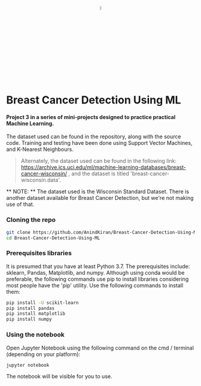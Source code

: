 <div align="center">
<img src = "" width = "5%" height = "5%">
</div>


# Breast Cancer Detection Using ML

#### Project 3 in a series of mini-projects designed to practice practical Machine Learning.

The dataset used can be found in the repository, along with the source code. Training and testing have been done using Support Vector Machines, and K-Nearest Neighbours. 

> Alternately, the dataset used can be found in the following link: <a> https://archive.ics.uci.edu/ml/machine-learning-databases/breast-cancer-wisconsin/ </a>, and the dataset is titled 'breast-cancer-wisconsin.data'.  

** NOTE: ** The dataset used is the Wisconsin Standard Dataset. There is another dataset available for Breast Cancer Detection, but we're not making use of that. 



### Cloning the repo
```sh
git clone https://github.com/AnindKiran/Breast-Cancer-Detection-Using-ML
cd Breast-Cancer-Detection-Using-ML
```

### Prerequisites libraries

It is presumed that you have at least Python 3.7. 
The prerequisites include: sklearn, Pandas, Matplotlib, and numpy. Although using conda would be preferable, the following commands use pip to install libraries considering most people have the 'pip' utility. Use the following commands to install them: 
```sh
pip install -U scikit-learn
pip install pandas
pip install matplotlib
pip install numpy
```

### Using the notebook
Open Jupyter Notebook using the following command on the cmd / terminal (depending on your platform): 
```
jupyter notebook
```

The notebook will be visible for you to use. 
